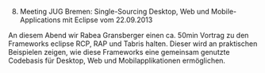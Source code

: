 8. Meeting JUG Bremen: Single-Sourcing Desktop, Web und Mobile-Applications mit Eclipse vom 22.09.2013

An diesem Abend wir Rabea Gransberger einen ca. 50min Vortrag zu den Frameworks eclipse RCP, RAP und Tabris halten. Dieser wird an praktischen Beispielen zeigen, wie diese Frameworks eine gemeinsam genutzte Codebasis für Desktop, Web und Mobilapplikationen ermöglichen.
